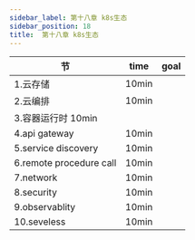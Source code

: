 ```yaml
---
sidebar_label: 第十八章 k8s生态
sidebar_position: 18
title:  第十八章 k8s生态
---
```


|  节   | time  | goal |
|  ----  | ----  |---- |
| 1.云存储| 10min| |
| 2.云编排| 10min| |
| 3.容器运行时 10min| |
| 4.api gateway| 10min| |
| 5.service discovery| 10min| |
| 6.remote procedure call| 10min| |
| 7.network| 10min| |
| 8.security| 10min| |
| 9.observablity| 10min| |
| 10.seveless| 10min| |

